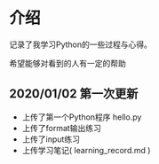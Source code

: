 # 介绍
记录了我学习Python的一些过程与心得。

希望能够对看到的人有一定的帮助

## 2020/01/02  第一次更新
- 上传了第一个Python程序 hello.py
- 上传了format输出练习
- 上传了input练习
- 上传学习笔记( learning_record.md )